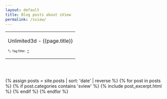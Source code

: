 ```yaml
---
layout: default
title: Blog posts about sView
permalink: /sview/
---
```


<div class="topnavbar">
<header class="content-header">
  <table style="width:100%; height:90px"><tr>
  <td style="width:100%">
  <p>Unlimited3d - {{page.title}}</p>
  <p style='font-size: 0.6em;'>🏷️ Tag filter:&nbsp;
  <a href="{{site.baseurl}}/">&#42;</a>
  </p>
  </td>
  </tr></table>
</header>
</div>

<div class="page-content inset">
<link rel="stylesheet" href="{{site.baseurl}}/css/code-highlight-molokai.css" />

{% assign posts = site.posts | sort: 'date' | reverse %}
{% for post in posts %}
  {% if post.categories contains 'sview' %}
  {% include post_excerpt.html %}
  {% endif %}
{% endfor %}

</div> <!-- page-content-inset -->
